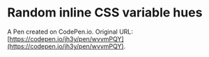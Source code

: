 # Random inline CSS variable hues

A Pen created on CodePen.io. Original URL: [https://codepen.io/jh3y/pen/wvvmPQY](https://codepen.io/jh3y/pen/wvvmPQY).

